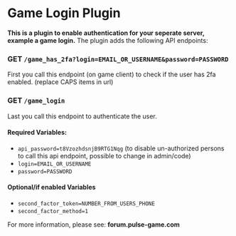 # **Game Login** Plugin

**This is a plugin to enable authentication for your seperate server, example a game login.**
The plugin adds the following API endpoints:


### GET ```/game_has_2fa?login=EMAIL_OR_USERNAME&password=PASSWORD```
First you call this endpoint (on game client) to check if the user has 2fa enabled. (replace CAPS items in url)


### GET ```/game_login```
Last you call this endpoint to authenticate the user.

#### **Required Variables:**
- ```api_password=t8VzozhdsnjB9RTG1Nqg``` (to disable un-authorized persons to call this api endpoint, possible to change in admin/code)
- ```login=EMAIL_OR_USERNAME```
- ```password=PASSWORD```

#### **Optional/if enabled Variables**
- ```second_factor_token=NUMBER_FROM_USERS_PHONE```
- ```second_factor_method=1```



For more information, please see: **forum.pulse-game.com**
